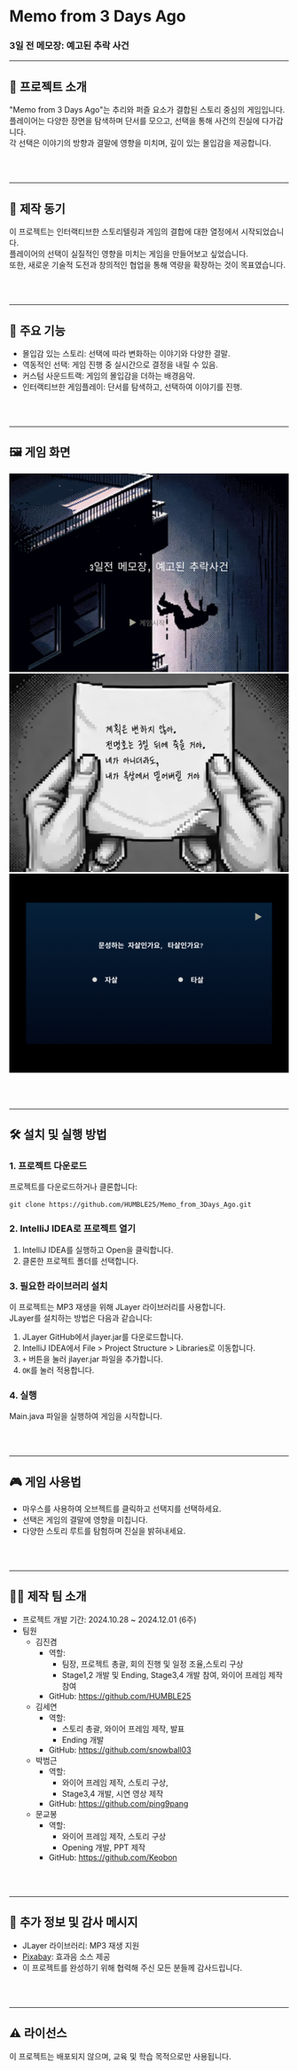 # Memo from 3 Days Ago
### 3일 전 메모장: 예고된 추락 사건

---

## 📖 프로젝트 소개
"Memo from 3 Days Ago"는 추리와 퍼즐 요소가 결합된 스토리 중심의 게임입니다.  
플레이어는 다양한 장면을 탐색하며 단서를 모으고, 선택을 통해 사건의 진실에 다가갑니다.  
각 선택은 이야기의 방향과 결말에 영향을 미치며, 깊이 있는 몰입감을 제공합니다.

<br>
<br>

---

## 🎯 제작 동기
이 프로젝트는 인터랙티브한 스토리텔링과 게임의 결합에 대한 열정에서 시작되었습니다.  
플레이어의 선택이 실질적인 영향을 미치는 게임을 만들어보고 싶었습니다.  
또한, 새로운 기술적 도전과 창의적인 협업을 통해 역량을 확장하는 것이 목표였습니다.


<br>
<br>

---

## 🚀 주요 기능
- 몰입감 있는 스토리: 선택에 따라 변화하는 이야기와 다양한 결말.
- 역동적인 선택: 게임 진행 중 실시간으로 결정을 내릴 수 있음.
- 커스텀 사운드트랙: 게임의 몰입감을 더하는 배경음악.
- 인터랙티브한 게임플레이: 단서를 탐색하고, 선택하여 이야기를 진행.

<br>
<br>

---

## 🖼️ 게임 화면
![게임 시작 화면](images/screenshots/start.png)
![스토리 단서: 3일전 메모](images/screenshots/3day_before_memo.png)
![범인 선택 장면](images/screenshots/is_murder.png)

<br>
<br>

---

## 🛠️ 설치 및 실행 방법
### 1. 프로젝트 다운로드
프로젝트를 다운로드하거나 클론합니다:
```
git clone https://github.com/HUMBLE25/Memo_from_3Days_Ago.git
```
### 2. IntelliJ IDEA로 프로젝트 열기
1. IntelliJ IDEA를 실행하고 Open을 클릭합니다.
2. 클론한 프로젝트 폴더를 선택합니다.
### 3. 필요한 라이브러리 설치
이 프로젝트는 MP3 재생을 위해 JLayer 라이브러리를 사용합니다.  
JLayer를 설치하는 방법은 다음과 같습니다:

1. JLayer GitHub에서 jlayer.jar를 다운로드합니다. 
2. IntelliJ IDEA에서 File > Project Structure > Libraries로 이동합니다.
3. ```+``` 버튼을 눌러 jlayer.jar 파일을 추가합니다.
4. ```OK```를 눌러 적용합니다.
### 4. 실행
Main.java 파일을 실행하여 게임을 시작합니다.

<br>
<br>

---
## 🎮 게임 사용법
- 마우스를 사용하여 오브젝트를 클릭하고 선택지를 선택하세요.
- 선택은 게임의 결말에 영향을 미칩니다.
- 다양한 스토리 루트를 탐험하며 진실을 밝혀내세요.

<br>
<br>

---
## 👨‍💻 제작 팀 소개
- 프로젝트 개발 기간: 2024.10.28 ~ 2024.12.01 (6주)
- 팀원
  - 김진겸
    - 역할: 
      - 팀장, 프로젝트 총괄, 회의 진행 및 일정 조율,스토리 구상
      - Stage1,2 개발 및 Ending, Stage3,4 개발 참여, 와이어 프레임 제작 참여 
    - GitHub: https://github.com/HUMBLE25
  - 김세연
    - 역할: 
      - 스토리 총괄, 와이어 프레임 제작, 발표 
      - Ending 개발
    - GitHub: https://github.com/snowball03
  - 박범근
    - 역할: 
      - 와이어 프레임 제작, 스토리 구상, 
      - Stage3,4 개발, 시연 영상 제작
    - GitHub: https://github.com/ping9pang
  - 문교봉
    - 역할:
      - 와이어 프레임 제작, 스토리 구상
      - Opening 개발, PPT 제작
    - GitHub: https://github.com/Keobon

<br>
<br>

---
## 🙏 추가 정보 및 감사 메시지
- JLayer 라이브러리: MP3 재생 지원
- [Pixabay](https://pixabay.com/ko/music/): 효과음 소스 제공
- 이 프로젝트를 완성하기 위해 협력해 주신 모든 분들께 감사드립니다.

<br>
<br>

---
## ⚠️ 라이선스
이 프로젝트는 배포되지 않으며, 교육 및 학습 목적으로만 사용됩니다.
